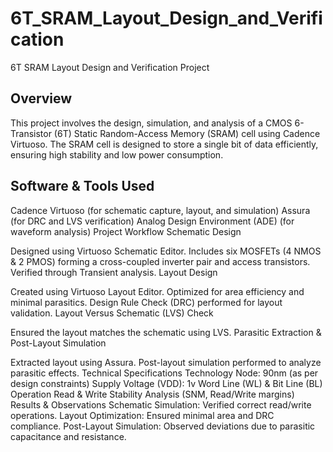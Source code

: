 # 6T_SRAM_Layout_Design_and_Verification
6T SRAM Layout Design and Verification Project
## Overview
This project involves the design, simulation, and analysis of a CMOS 6-Transistor (6T) Static Random-Access Memory (SRAM) cell using Cadence Virtuoso. The SRAM cell is designed to store a single bit of data efficiently, ensuring high stability and low power consumption.

## Software & Tools Used
Cadence Virtuoso (for schematic capture, layout, and simulation)
Assura (for DRC and LVS verification)
Analog Design Environment (ADE) (for waveform analysis)
Project Workflow
Schematic Design

Designed using Virtuoso Schematic Editor.
Includes six MOSFETs (4 NMOS & 2 PMOS) forming a cross-coupled inverter pair and access transistors.
Verified through Transient analysis.
Layout Design

Created using Virtuoso Layout Editor.
Optimized for area efficiency and minimal parasitics.
Design Rule Check (DRC) performed for layout validation.
Layout Versus Schematic (LVS) Check

Ensured the layout matches the schematic using LVS.
Parasitic Extraction & Post-Layout Simulation

Extracted layout using Assura.
Post-layout simulation performed to analyze parasitic effects.
Technical Specifications
Technology Node: 90nm (as per design constraints)
Supply Voltage (VDD): 1v
Word Line (WL) & Bit Line (BL) Operation
Read & Write Stability Analysis (SNM, Read/Write margins)
Results & Observations
Schematic Simulation: Verified correct read/write operations.
Layout Optimization: Ensured minimal area and DRC compliance.
Post-Layout Simulation: Observed deviations due to parasitic capacitance and resistance.
